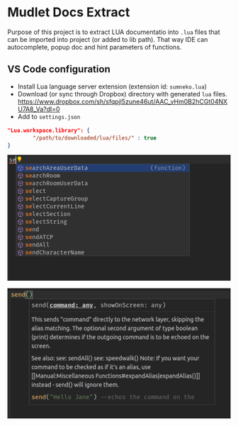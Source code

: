 # Mudlet Docs Extract

Purpose of this project is to extract LUA documentatio into `.lua` files that can be imported
into project (or added to lib path). That way IDE can autocomplete, popup doc and hint parameters of functions.

## VS Code configuration

* Install Lua language server extension (extension id: `sumneko.lua`)
* Download (or sync through Dropbox) directory with generated `lua` files. https://www.dropbox.com/sh/sfqpjl5zune46ut/AAC_vHm0B2hCGt04NXU7A8_Va?dl=0
* Add to `settings.json`
```json
"Lua.workspace.library": {
        "/path/to/downloaded/lua/files/" : true
}
```

![](https://raw.githubusercontent.com/Delwing/mudlet-docs/media/screenshot1.png)

![](https://raw.githubusercontent.com/Delwing/mudlet-docs/media/screenshot2.png)

